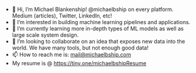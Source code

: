 - 👋 Hi, I’m Michael Blankenship! @michaelbship on every platform. Medium (articles), Twitter, LinkedIn, etc!
- 👀 I’m interested in building machine learning pipelines and applications.
- 🌱 I’m currently learning more in-depth types of ML models as well as large scale system design.
- 💞️ I’m looking to collaborate on an idea that exposes new data into the world. We have many tools, but not enough good data!
- 📫 How to reach me is: mail@michaelbship.com
- My resume is @ https://tiny.one/michaelbshipResume
